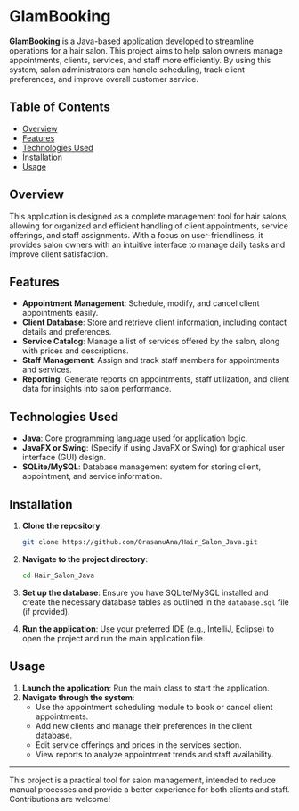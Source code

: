 # GlamBooking

**GlamBooking** is a Java-based application developed to streamline operations for a hair salon. This project aims to help salon owners manage appointments, clients, services, and staff more efficiently. By using this system, salon administrators can handle scheduling, track client preferences, and improve overall customer service.

## Table of Contents

- [Overview](#overview)
- [Features](#features)
- [Technologies Used](#technologies-used)
- [Installation](#installation)
- [Usage](#usage)

## Overview

This application is designed as a complete management tool for hair salons, allowing for organized and efficient handling of client appointments, service offerings, and staff assignments. With a focus on user-friendliness, it provides salon owners with an intuitive interface to manage daily tasks and improve client satisfaction.

## Features

- **Appointment Management**: Schedule, modify, and cancel client appointments easily.
- **Client Database**: Store and retrieve client information, including contact details and preferences.
- **Service Catalog**: Manage a list of services offered by the salon, along with prices and descriptions.
- **Staff Management**: Assign and track staff members for appointments and services.
- **Reporting**: Generate reports on appointments, staff utilization, and client data for insights into salon performance.

## Technologies Used

- **Java**: Core programming language used for application logic.
- **JavaFX or Swing**: (Specify if using JavaFX or Swing) for graphical user interface (GUI) design.
- **SQLite/MySQL**: Database management system for storing client, appointment, and service information.

## Installation

1. **Clone the repository**:
   ```bash
   git clone https://github.com/OrasanuAna/Hair_Salon_Java.git
   ```
2. **Navigate to the project directory**:
   ```bash
   cd Hair_Salon_Java
   ```
3. **Set up the database**: Ensure you have SQLite/MySQL installed and create the necessary database tables as outlined in the `database.sql` file (if provided).

4. **Run the application**: Use your preferred IDE (e.g., IntelliJ, Eclipse) to open the project and run the main application file.

## Usage

1. **Launch the application**: Run the main class to start the application.
2. **Navigate through the system**:
   - Use the appointment scheduling module to book or cancel client appointments.
   - Add new clients and manage their preferences in the client database.
   - Edit service offerings and prices in the services section.
   - View reports to analyze appointment trends and staff availability.

---

This project is a practical tool for salon management, intended to reduce manual processes and provide a better experience for both clients and staff. Contributions are welcome!
